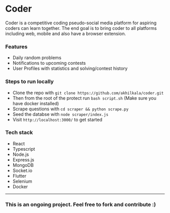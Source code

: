 # Coder 

Coder is a competitive coding pseudo-social media platform for aspiring coders can learn together. The end goal is to bring coder to all platforms including web, mobile and also have a browser extension. 

### Features
* Daily random problems
* Notifications to upcoming contests
* User Profiles with statistics and solving/contest history

### Steps to run locally

* Clone the repo with `git clone https://github.com/akhilkala/coder.git`
* Then from the root of the protect run `bash script.sh` (Make sure you have docker installed)
* Scrape questions with `cd scraper && python scrape.py`
* Seed the databse with `node scraper/index.js`
* Visit `http://localhost:3000/` to get started
 
### Tech stack

* React
* Typescript
* Node.js
* Express.js
* MongoDB
* Socket.io
* Flutter
* Selenium
* Docker

***

### **This is an ongoing project. Feel free to fork and contribute :)**
